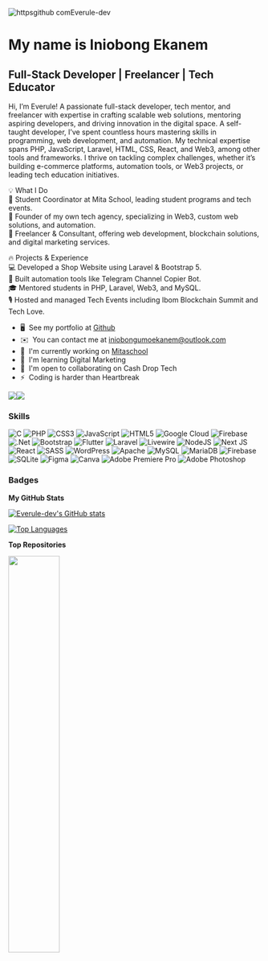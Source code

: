 ![httpsgithub comEverule-dev](https://github.com/user-attachments/assets/498372f1-df5a-4193-a6e3-c9dcb72d56f7)

My name is Iniobong Ekanem
=======================================================================================================================================

Full-Stack Developer | Freelancer | Tech Educator
-------------------------------------------------

Hi, I’m Everule! A passionate full-stack developer, tech mentor, and freelancer with expertise in crafting scalable web solutions, mentoring aspiring developers, and driving innovation in the digital space. A self-taught developer, I’ve spent countless hours mastering skills in programming, web development, and automation. My technical expertise spans PHP, JavaScript, Laravel, HTML, CSS, React, and Web3, among other tools and frameworks. I thrive on tackling complex challenges, whether it’s building e-commerce platforms, automation tools, or Web3 projects, or leading tech education initiatives. 

💡 What I Do <br>
🔹 Student Coordinator at Mita School, leading student programs and tech events. <br>
🔹 Founder of my own tech agency, specializing in Web3, custom web solutions, and automation. <br>
🔹 Freelancer & Consultant, offering web development, blockchain solutions, and digital marketing services. <br>

🔥 Projects & Experience <br>
💻 Developed a Shop Website using Laravel & Bootstrap 5.<br>
🤖 Built automation tools like Telegram Channel Copier Bot. <br>
🎓 Mentored students in PHP, Laravel, Web3, and MySQL. <br>
🎙️ Hosted and managed Tech Events including Ibom Blockchain Summit and Tech Love.<br>

* 🖥️  See my portfolio at [Github](http://github.com/Everule-dev/)<br>
* ✉️  You can contact me at [iniobongumoekanem@outlook.com](mailto:iniobongumoekanem@outlook.com)<br>
* 🚀  I'm currently working on [Mitaschool](http://mitaschool.com/)<br>
* 🧠  I'm learning Digital Marketing<br>
* 🤝  I'm open to collaborating on Cash Drop Tech<br>
* ⚡  Coding is harder than Heartbreak<br>

<a href="https://www.github.com/Everule-dev" target="_blank" rel="noreferrer"><img
src="https://img.shields.io/github/followers/Everule-dev?logo=github&style=for-the-badge&color=ef4444&labelColor=1c1917" /></a><a href="https://www.twitch.tv/everule" target="_blank" rel="noreferrer"><img
src="https://img.shields.io/twitch/status/everule?logo=twitchsx&style=for-the-badge&color=ef4444&labelColor=1c1917&label=TWITCH+STATUS" /></a>

### Skills


![C](https://img.shields.io/badge/c-%2300599C.svg?style=for-the-badge&logo=c&logoColor=white) ![PHP](https://img.shields.io/badge/php-%23777BB4.svg?style=for-the-badge&logo=php&logoColor=white) ![CSS3](https://img.shields.io/badge/css3-%231572B6.svg?style=for-the-badge&logo=css3&logoColor=white) ![JavaScript](https://img.shields.io/badge/javascript-%23323330.svg?style=for-the-badge&logo=javascript&logoColor=%23F7DF1E) ![HTML5](https://img.shields.io/badge/html5-%23E34F26.svg?style=for-the-badge&logo=html5&logoColor=white) ![Google Cloud](https://img.shields.io/badge/GoogleCloud-%234285F4.svg?style=for-the-badge&logo=google-cloud&logoColor=white) ![Firebase](https://img.shields.io/badge/firebase-%23039BE5.svg?style=for-the-badge&logo=firebase) ![.Net](https://img.shields.io/badge/.NET-5C2D91?style=for-the-badge&logo=.net&logoColor=white) ![Bootstrap](https://img.shields.io/badge/bootstrap-%238511FA.svg?style=for-the-badge&logo=bootstrap&logoColor=white) ![Flutter](https://img.shields.io/badge/Flutter-%2302569B.svg?style=for-the-badge&logo=Flutter&logoColor=white) ![Laravel](https://img.shields.io/badge/laravel-%23FF2D20.svg?style=for-the-badge&logo=laravel&logoColor=white) ![Livewire](https://img.shields.io/badge/livewire-%234e56a6.svg?style=for-the-badge&logo=livewire&logoColor=white) ![NodeJS](https://img.shields.io/badge/node.js-6DA55F?style=for-the-badge&logo=node.js&logoColor=white) ![Next JS](https://img.shields.io/badge/Next-black?style=for-the-badge&logo=next.js&logoColor=white) ![React](https://img.shields.io/badge/react-%2320232a.svg?style=for-the-badge&logo=react&logoColor=%2361DAFB) ![SASS](https://img.shields.io/badge/SASS-hotpink.svg?style=for-the-badge&logo=SASS&logoColor=white) ![WordPress](https://img.shields.io/badge/WordPress-%23117AC9.svg?style=for-the-badge&logo=WordPress&logoColor=white) ![Apache](https://img.shields.io/badge/apache-%23D42029.svg?style=for-the-badge&logo=apache&logoColor=white) ![MySQL](https://img.shields.io/badge/mysql-4479A1.svg?style=for-the-badge&logo=mysql&logoColor=white) ![MariaDB](https://img.shields.io/badge/MariaDB-003545?style=for-the-badge&logo=mariadb&logoColor=white) ![Firebase](https://img.shields.io/badge/firebase-a08021?style=for-the-badge&logo=firebase&logoColor=ffcd34) ![SQLite](https://img.shields.io/badge/sqlite-%2307405e.svg?style=for-the-badge&logo=sqlite&logoColor=white) ![Figma](https://img.shields.io/badge/figma-%23F24E1E.svg?style=for-the-badge&logo=figma&logoColor=white) ![Canva](https://img.shields.io/badge/Canva-%2300C4CC.svg?style=for-the-badge&logo=Canva&logoColor=white) ![Adobe Premiere Pro](https://img.shields.io/badge/Adobe%20Premiere%20Pro-9999FF.svg?style=for-the-badge&logo=Adobe%20Premiere%20Pro&logoColor=white) ![Adobe Photoshop](https://img.shields.io/badge/adobe%20photoshop-%2331A8FF.svg?style=for-the-badge&logo=adobe%20photoshop&logoColor=white)


### Badges

<b>My GitHub Stats</b>

<a href="http://www.github.com/Everule-dev"><img src="https://github-readme-stats.vercel.app/api?username=Everule-dev&show_icons=true&hide=&count_private=true&title_color=facc15&text_color=ffffff&icon_color=ef4444&bg_color=1c1917&hide_border=true&show_icons=true" alt="Everule-dev's GitHub stats" /></a>



<a href="https://github.com/Everule-dev" align="left"><img src="https://github-readme-stats.vercel.app/api/top-langs/?username=Everule-dev&langs_count=10&title_color=facc15&text_color=ffffff&icon_color=ef4444&bg_color=1c1917&hide_border=true&locale=en&custom_title=Top%20%Languages" alt="Top Languages" /></a>

<b>Top Repositories</b>

<div width="100%" align="center"><a href="https://github.com/Everule-dev/Everule-dev" align="left"><img align="left" width="45%" src="https://github-readme-stats.vercel.app/api/pin/?username=Everule-dev&repo=Everule-dev&title_color=facc15&text_color=ffffff&icon_color=ef4444&bg_color=1c1917&hide_border=true&locale=en" /></a></div><br /><br /><br /><br /><br /><br /><br />
